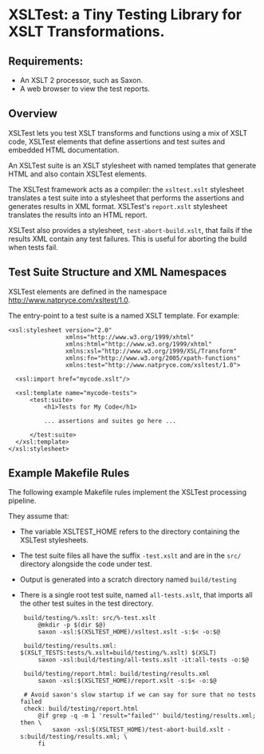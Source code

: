 XSLTest: a Tiny Testing Library for XSLT Transformations.
=========================================================

Requirements:
-------------

 * An XSLT 2 processor, such as Saxon.
 * A web browser to view the test reports.


Overview
--------

XSLTest lets you test XSLT transforms and functions using a mix of
XSLT code, XSLTest elements that define assertions and test suites and
embedded HTML documentation.

An XSLTest suite is an XSLT stylesheet with named templates that
generate HTML and also contain XSLTest elements.  

The XSLTest framework acts as a compiler: the `xsltest.xslt`
stylesheet translates a test suite into a stylesheet that performs the
assertions and generates results in XML format.  XSLTest's
`report.xslt` stylesheet translates the results into an HTML report.

XSLTest also provides a stylesheet, `test-abort-build.xslt`, that
fails if the results XML contain any test failures.  This is useful
for aborting the build when tests fail.


Test Suite Structure and XML Namespaces
---------------------------------------

XSLTest elements are defined in the namespace http://www.natpryce.com/xsltest/1.0.

The entry-point to a test suite is a named XSLT template.  For example:

    <xsl:stylesheet version="2.0"
                    xmlns="http://www.w3.org/1999/xhtml" 
                    xmlns:html="http://www.w3.org/1999/xhtml" 
                    xmlns:xsl="http://www.w3.org/1999/XSL/Transform" 
                    xmlns:fn="http://www.w3.org/2005/xpath-functions" 
                    xmlns:test="http://www.natpryce.com/xsltest/1.0">

      <xsl:import href="mycode.xslt"/>
      
      <xsl:template name="mycode-tests">
          <test:suite>
              <h1>Tests for My Code</h1>
              
              ... assertions and suites go here ...

          </test:suite>
      </xsl:template>
    </xsl:stylesheet>


Example Makefile Rules
----------------------

The following example Makefile rules implement the XSLTest processing pipeline.

They assume that:

 * The variable XSLTEST_HOME refers to the directory containing the
   XSLTest stylesheets.
 * The test suite files all have the suffix `-test.xslt` and are in the
   `src/` directory alongside the code under test.
 * Output is generated into a scratch directory named `build/testing`
 * There is a single root test suite, named `all-tests.xslt`, that
   imports all the other test suites in the test directory.


        build/testing/%.xslt: src/%-test.xslt
        	@mkdir -p $(dir $@)
        	saxon -xsl:$(XSLTEST_HOME)/xsltest.xslt -s:$< -o:$@
    
        build/testing/results.xml: $(XSLT_TESTS:tests/%.xslt=build/testing/%.xslt) $(XSLT)
        	saxon -xsl:build/testing/all-tests.xslt -it:all-tests -o:$@
        
        build/testing/report.html: build/testing/results.xml
        	saxon -xsl:$(XSLTEST_HOME)/report.xslt -s:$< -o:$@
    
        # Avoid saxon's slow startup if we can say for sure that no tests failed
        check: build/testing/report.html
        	@if grep -q -m 1 'result="failed"' build/testing/results.xml; then \
        	    saxon -xsl:$(XSLTEST_HOME)/test-abort-build.xslt -s:build/testing/results.xml; \
        	fi

